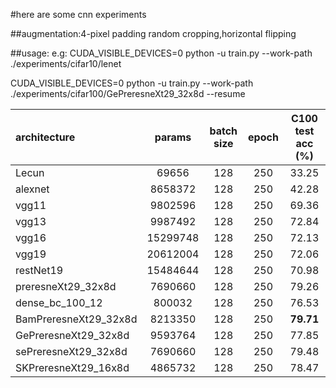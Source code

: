 #here are some cnn experiments

##augmentation:4-pixel padding random cropping,horizontal flipping

##usage:
e.g:
CUDA_VISIBLE_DEVICES=0 python -u train.py --work-path ./experiments/cifar10/lenet

CUDA_VISIBLE_DEVICES=0 python -u train.py --work-path ./experiments/cifar100/GePreresneXt29_32x8d --resume


| architecture          | params | batch size | epoch | C100 test acc (%) |
| :-------------------- | :----: | :--------: | :---: | :---------------: |
| Lecun                 |69656   |    128     |  250  |       33.25       |
| alexnet               |8658372 |    128     |  250  |       42.28       |
| vgg11                 |9802596 |    128     |  250  |       69.36       |
| vgg13                 |9987492 |    128     |  250  |       72.84       |
| vgg16                 |15299748|    128     |  250  |       72.13       |
| vgg19                 |20612004|    128     |  250  |       72.06       |
| restNet19             |15484644|    128     |  250  |       70.98       |
| preresneXt29_32x8d    |7690660 |    128     |  250  |       79.26       |
| dense_bc_100_12       |800032  |    128     |  250  |       76.53       |
| BamPreresneXt29_32x8d |8213350 |    128     |  250  |     **79.71**     |
| GePreresneXt29_32x8d  |9593764 |    128     |  250  |       77.85       |
| sePreresneXt29_32x8d  |7690660 |    128     |  250  |       79.48       |
| SKPreresneXt29_16x8d  |4865732 |    128     |  250  |       78.47       |
